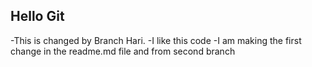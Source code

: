 ## Hello Git

-This is changed by Branch Hari.
-I like this code
-I am making the first change in the readme.md file and from second branch